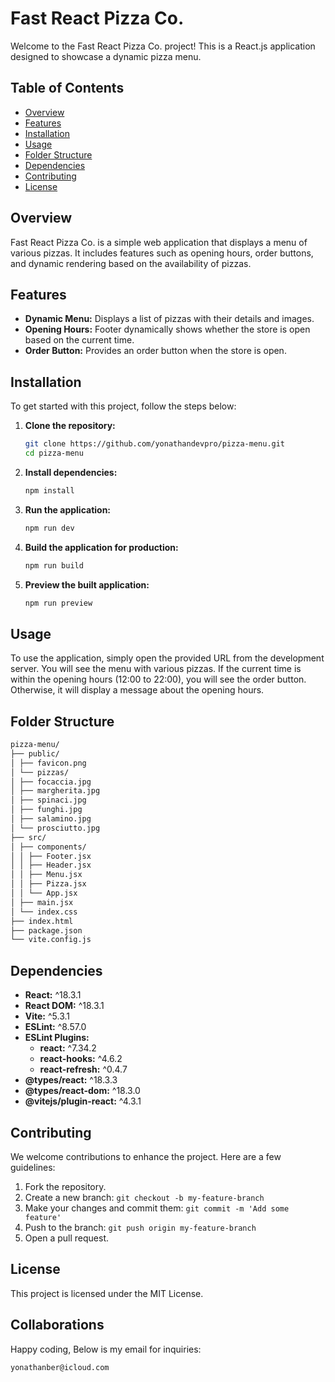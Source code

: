 # Fast React Pizza Co.

Welcome to the Fast React Pizza Co. project! This is a React.js application designed to showcase a dynamic pizza menu.

## Table of Contents

- [Overview](#overview)
- [Features](#features)
- [Installation](#installation)
- [Usage](#usage)
- [Folder Structure](#folder-structure)
- [Dependencies](#dependencies)
- [Contributing](#contributing)
- [License](#license)

## Overview

Fast React Pizza Co. is a simple web application that displays a menu of various pizzas. It includes features such as opening hours, order buttons, and dynamic rendering based on the availability of pizzas.

## Features

- **Dynamic Menu:** Displays a list of pizzas with their details and images.
- **Opening Hours:** Footer dynamically shows whether the store is open based on the current time.
- **Order Button:** Provides an order button when the store is open.

## Installation

To get started with this project, follow the steps below:

1. **Clone the repository:**

   ```bash
   git clone https://github.com/yonathandevpro/pizza-menu.git
   cd pizza-menu
   ```

2. **Install dependencies:**

   ```bash
   npm install
   ```

3. **Run the application:**

   ```bash
   npm run dev
   ```

4. **Build the application for production:**

   ```bash
   npm run build
   ```

5. **Preview the built application:**

   ```bash
   npm run preview
   ```

## Usage

To use the application, simply open the provided URL from the development server. You will see the menu with various pizzas. If the current time is within the opening hours (12:00 to 22:00), you will see the order button. Otherwise, it will display a message about the opening hours.

## Folder Structure

```markdown
pizza-menu/
├── public/
│ ├── favicon.png
│ └── pizzas/
│ ├── focaccia.jpg
│ ├── margherita.jpg
│ ├── spinaci.jpg
│ ├── funghi.jpg
│ ├── salamino.jpg
│ └── prosciutto.jpg
├── src/
│ ├── components/
│ │ ├── Footer.jsx
│ │ ├── Header.jsx
│ │ ├── Menu.jsx
│ │ ├── Pizza.jsx
│ │ └── App.jsx
│ ├── main.jsx
│ └── index.css
├── index.html
├── package.json
└── vite.config.js
```

## Dependencies

- **React:** ^18.3.1
- **React DOM:** ^18.3.1
- **Vite:** ^5.3.1
- **ESLint:** ^8.57.0
- **ESLint Plugins:**
  - **react:** ^7.34.2
  - **react-hooks:** ^4.6.2
  - **react-refresh:** ^0.4.7
- **@types/react:** ^18.3.3
- **@types/react-dom:** ^18.3.0
- **@vitejs/plugin-react:** ^4.3.1

## Contributing

We welcome contributions to enhance the project. Here are a few guidelines:

1. Fork the repository.
2. Create a new branch: `git checkout -b my-feature-branch`
3. Make your changes and commit them: `git commit -m 'Add some feature'`
4. Push to the branch: `git push origin my-feature-branch`
5. Open a pull request.

## License

This project is licensed under the MIT License.

## Collaborations

Happy coding, Below is my email for inquiries:

```
yonathanber@icloud.com
```
